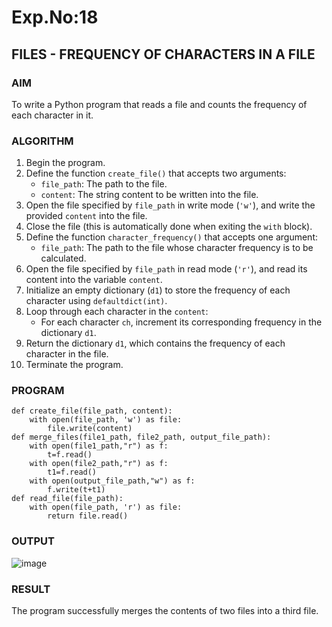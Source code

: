# Exp.No:18  
## FILES - FREQUENCY OF CHARACTERS IN A FILE

### AIM  
To write a Python program that reads a file and counts the frequency of each character in it.

### ALGORITHM

1. Begin the program.  
2. Define the function `create_file()` that accepts two arguments:  
   - `file_path`: The path to the file.  
   - `content`: The string content to be written into the file.  
3. Open the file specified by `file_path` in write mode (`'w'`), and write the provided `content` into the file.  
4. Close the file (this is automatically done when exiting the `with` block).  
5. Define the function `character_frequency()` that accepts one argument:  
   - `file_path`: The path to the file whose character frequency is to be calculated.  
6. Open the file specified by `file_path` in read mode (`'r'`), and read its content into the variable `content`.  
7. Initialize an empty dictionary (`d1`) to store the frequency of each character using `defaultdict(int)`.  
8. Loop through each character in the `content`:  
   - For each character `ch`, increment its corresponding frequency in the dictionary `d1`.  
9. Return the dictionary `d1`, which contains the frequency of each character in the file.  
10. Terminate the program.

### PROGRAM

```
def create_file(file_path, content):
    with open(file_path, 'w') as file:
        file.write(content)
def merge_files(file1_path, file2_path, output_file_path):
    with open(file1_path,"r") as f:
        t=f.read()
    with open(file2_path,"r") as f:
        t1=f.read()
    with open(output_file_path,"w") as f:
        f.write(t+t1)
def read_file(file_path):
    with open(file_path, 'r') as file:
        return file.read()
```
### OUTPUT

![image](https://github.com/user-attachments/assets/c1fe5530-1ab0-46f9-9224-659e697ad0cc)

### RESULT
The program successfully merges the contents of two files into a third file.
